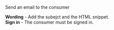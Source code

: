 Send an email to the consumer 

**Wording** - Add the subejct and the HTML snippet.     
**Sign in** - The consumer must be signed in.
